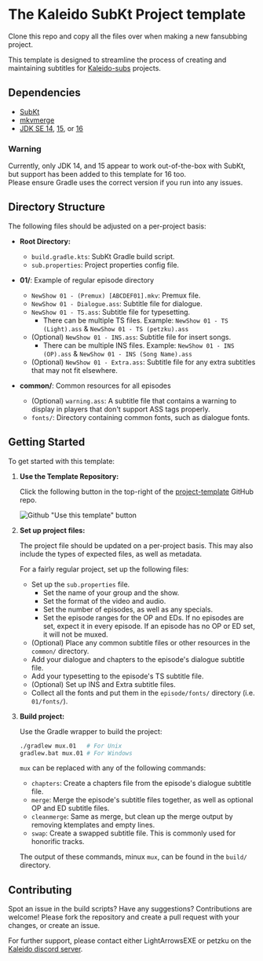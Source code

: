 # The Kaleido SubKt Project template

Clone this repo
and copy all the files over
when making a new fansubbing project.

This template is designed to streamline the process
of creating and maintaining subtitles for [Kaleido-subs](https://github.com/Kaleido-subs) projects.

## Dependencies

- [SubKt](https://github.com/Myaamori/SubKt)
- [mkvmerge](https://mkvtoolnix.download/downloads.html)
- [JDK SE 14](https://www.oracle.com/java/technologies/javase/jdk14-archive-downloads.html),
  [15](https://www.oracle.com/java/technologies/javase/jdk15-archive-downloads.html),
  or [16](https://www.oracle.com/java/technologies/javase/jdk16-archive-downloads.html)

### Warning

Currently,
only JDK 14, and 15 appear to work out-of-the-box with SubKt,
but support has been added to this template for 16 too.<br>
Please ensure Gradle uses the correct version
if you run into any issues.

## Directory Structure

The following files should be adjusted
on a per-project basis:

- **Root Directory:**

  - `build.gradle.kts`: SubKt Gradle build script.
  - `sub.properties`: Project properties config file.

- **01/**: Example of regular episode directory

  - `NewShow 01 - (Premux) [ABCDEF01].mkv`: Premux file.
  - `NewShow 01 - Dialogue.ass`: Subtitle file for dialogue.
  - `NewShow 01 - TS.ass`: Subtitle file for typesetting.
    - There can be multiple TS files. Example: `NewShow 01 - TS (Light).ass` & `NewShow 01 - TS (petzku).ass`
  - (Optional) `NewShow 01 - INS.ass`: Subtitle file for insert songs.
    - There can be multiple INS files. Example: `NewShow 01 - INS (OP).ass` & `NewShow 01 - INS (Song Name).ass`
  - (Optional) `NewShow 01 - Extra.ass`: Subtitle file for any extra subtitles that may not fit elsewhere.

- **common/**: Common resources for all episodes

  - (Optional) `warning.ass`: A subtitle file that contains a warning to display in players that don't support ASS tags properly.
  - `fonts/`: Directory containing common fonts, such as dialogue fonts.

## Getting Started

To get started with this template:

1. **Use the Template Repository:**

   Click the following button in the top-right of the [project-template](https://github.com/Kaleido-subs/project-template) GitHub repo.

   ![Github "Use this template" button](https://i.imgur.com/zT0SLVM.png)

2. **Set up project files:**

   The project file should be updated on a per-project basis.
   This may also include the types of expected files,
   as well as metadata.

   For a fairly regular project,
   set up the following files:

   - Set up the `sub.properties` file.
     - Set the name of your group and the show.
     - Set the format of the video and audio.
     - Set the number of episodes, as well as any specials.
     - Set the episode ranges for the OP and EDs.
       If no episodes are set, expect it in every episode.
       If an episode has no OP or ED set, it will not be muxed.
   - (Optional) Place any common subtitle files or other resources in the `common/` directory.
   - Add your dialogue and chapters to the episode's dialogue subtitle file.
   - Add your typesetting to the episode's TS subtitle file.
   - (Optional) Set up INS and Extra subtitle files.
   - Collect all the fonts and put them in the `episode/fonts/` directory (i.e. `01/fonts/`).

3. **Build project:**

   Use the Gradle wrapper to build the project:

   ```sh
   ./gradlew mux.01   # For Unix
   gradlew.bat mux.01 # For Windows
   ```

   `mux` can be replaced with any of the following commands:

   - `chapters`: Create a chapters file from the episode's dialogue subtitle file.
   - `merge`: Merge the episode's subtitle files together, as well as optional OP and ED subtitle files.
   - `cleanmerge`: Same as merge, but clean up the merge output by removing ktemplates and empty lines.
   - `swap`: Create a swapped subtitle file. This is commonly used for honorific tracks.

   The output of these commands,
   minux `mux`,
   can be found in the `build/` directory.

## Contributing

Spot an issue in the build scripts?
Have any suggestions?
Contributions are welcome!
Please fork the repository
and create a pull request with your changes,
or create an issue.

For further support,
please contact either LightArrowsEXE or petzku
on the [Kaleido discord server](https://discord.gg/dk7aadV).
